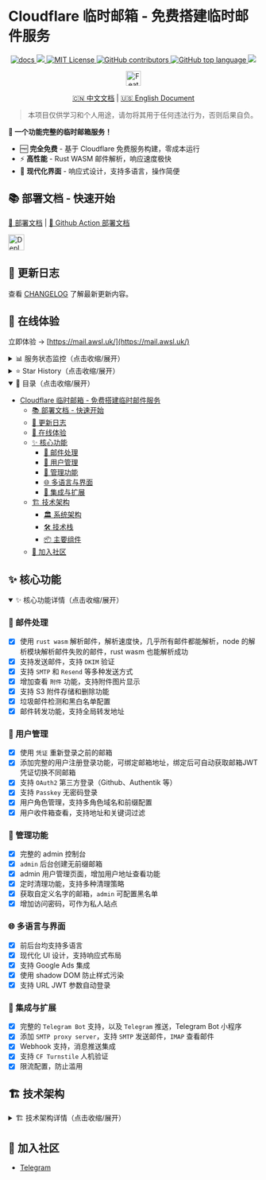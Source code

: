 <!-- markdownlint-disable-file MD033 MD045 -->
# Cloudflare 临时邮箱 - 免费搭建临时邮件服务

<p align="center">
  <a href="https://temp-mail-docs.awsl.uk" target="_blank">
    <img alt="docs" src="https://img.shields.io/badge/docs-grey?logo=vitepress">
  </a>
  <a href="https://github.com/dreamhunter2333/cloudflare_temp_email/releases/latest" target="_blank">
    <img src="https://img.shields.io/github/v/release/dreamhunter2333/cloudflare_temp_email">
  </a>
  <a href="https://github.com/dreamhunter2333/cloudflare_temp_email/blob/main/LICENSE" target="_blank">
    <img alt="MIT License" src="https://img.shields.io/github/license/dreamhunter2333/cloudflare_temp_email">
  </a>
  <a href="https://github.com/dreamhunter2333/cloudflare_temp_email/graphs/contributors" target="_blank">
   <img alt="GitHub contributors" src="https://img.shields.io/github/contributors/dreamhunter2333/cloudflare_temp_email">
  </a>
  <a href="">
    <img alt="GitHub top language" src="https://img.shields.io/github/languages/top/dreamhunter2333/cloudflare_temp_email">
  </a>
  <a href="">
    <img src="https://img.shields.io/github/last-commit/dreamhunter2333/cloudflare_temp_email">
  </a>
</p>

<p align="center">
  <a href="https://hellogithub.com/repository/2ccc64bb1ba346b480625f584aa19eb1" target="_blank">
    <img src="https://abroad.hellogithub.com/v1/widgets/recommend.svg?rid=2ccc64bb1ba346b480625f584aa19eb1&claim_uid=FxNypXK7UQ9OECT" alt="Featured｜HelloGitHub" height="30"/>
  </a>
</p>

<p align="center">
  <a href="README.md">🇨🇳 中文文档</a> |
  <a href="README_EN.md">🇺🇸 English Document</a>
</p>

> 本项目仅供学习和个人用途，请勿将其用于任何违法行为，否则后果自负。

**🎉 一个功能完整的临时邮箱服务！**

- 🆓 **完全免费** - 基于 Cloudflare 免费服务构建，零成本运行
- ⚡ **高性能** - Rust WASM 邮件解析，响应速度极快
- 🎨 **现代化界面** - 响应式设计，支持多语言，操作简便

## 📚 部署文档 - 快速开始

[📖 部署文档](https://temp-mail-docs.awsl.uk) | [🚀 Github Action 部署文档](https://temp-mail-docs.awsl.uk/zh/guide/actions/github-action.html)

<a href="https://temp-mail-docs.awsl.uk/zh/guide/actions/github-action.html">
  <img src="https://deploy.workers.cloudflare.com/button" alt="Deploy to Cloudflare Workers" height="32">
</a>

## 📝 更新日志

查看 [CHANGELOG](CHANGELOG.md) 了解最新更新内容。

## 🎯 在线体验

立即体验 → [https://mail.awsl.uk/](https://mail.awsl.uk/)

<details>
<summary>📊 服务状态监控（点击收缩/展开）</summary>

|                                            |                                                                                                                                                                                                                                                                                                                                                                                                                                                                                                                                                                                |
| ------------------------------------------ | ------------------------------------------------------------------------------------------------------------------------------------------------------------------------------------------------------------------------------------------------------------------------------------------------------------------------------------------------------------------------------------------------------------------------------------------------------------------------------------------------------------------------------------------------------------------------------ |
| [Backend](https://temp-email-api.awsl.uk/) | [![Deploy Backend Production](https://github.com/dreamhunter2333/cloudflare_temp_email/actions/workflows/backend_deploy.yaml/badge.svg)](https://github.com/dreamhunter2333/cloudflare_temp_email/actions/workflows/backend_deploy.yaml) ![](https://uptime.aks.awsl.icu/api/badge/10/status) ![](https://uptime.aks.awsl.icu/api/badge/10/uptime) ![](https://uptime.aks.awsl.icu/api/badge/10/ping) ![](https://uptime.aks.awsl.icu/api/badge/10/avg-response) ![](https://uptime.aks.awsl.icu/api/badge/10/cert-exp) ![](https://uptime.aks.awsl.icu/api/badge/10/response) |
| [Frontend](https://mail.awsl.uk/)          | [![Deploy Frontend](https://github.com/dreamhunter2333/cloudflare_temp_email/actions/workflows/frontend_deploy.yaml/badge.svg)](https://github.com/dreamhunter2333/cloudflare_temp_email/actions/workflows/frontend_deploy.yaml) ![](https://uptime.aks.awsl.icu/api/badge/12/status) ![](https://uptime.aks.awsl.icu/api/badge/12/uptime) ![](https://uptime.aks.awsl.icu/api/badge/12/ping) ![](https://uptime.aks.awsl.icu/api/badge/12/avg-response) ![](https://uptime.aks.awsl.icu/api/badge/12/cert-exp) ![](https://uptime.aks.awsl.icu/api/badge/12/response)         |

</details>

<details>
<summary>⭐ Star History（点击收缩/展开）</summary>

<picture>
  <source media="(prefers-color-scheme: dark)" srcset="https://api.star-history.com/svg?repos=dreamhunter2333/cloudflare_temp_email&type=Date&theme=dark" />
  <source media="(prefers-color-scheme: light)" srcset="https://api.star-history.com/svg?repos=dreamhunter2333/cloudflare_temp_email&type=Date" />
  <img alt="Star History Chart" src="https://api.star-history.com/svg?repos=dreamhunter2333/cloudflare_temp_email&type=Date" />
</picture>

</details>

<details open>
<summary>📖 目录（点击收缩/展开）</summary>

- [Cloudflare 临时邮箱 - 免费搭建临时邮件服务](#cloudflare-临时邮箱---免费搭建临时邮件服务)
  - [📚 部署文档 - 快速开始](#-部署文档---快速开始)
  - [📝 更新日志](#-更新日志)
  - [🎯 在线体验](#-在线体验)
  - [✨ 核心功能](#-核心功能)
    - [📧 邮件处理](#-邮件处理)
    - [👥 用户管理](#-用户管理)
    - [🔧 管理功能](#-管理功能)
    - [🌐 多语言与界面](#-多语言与界面)
    - [🤖 集成与扩展](#-集成与扩展)
  - [🏗️ 技术架构](#️-技术架构)
    - [🏛️ 系统架构](#️-系统架构)
    - [🛠️ 技术栈](#️-技术栈)
    - [📦 主要组件](#-主要组件)
  - [🌟 加入社区](#-加入社区)

</details>

## ✨ 核心功能

<details open>
<summary>✨ 核心功能详情（点击收缩/展开）</summary>

### 📧 邮件处理

- [x] 使用 `rust wasm` 解析邮件，解析速度快，几乎所有邮件都能解析，node 的解析模块解析邮件失败的邮件，rust wasm 也能解析成功
- [x] 支持发送邮件，支持 `DKIM` 验证
- [x] 支持 `SMTP` 和 `Resend` 等多种发送方式
- [x] 增加查看 `附件` 功能，支持附件图片显示
- [x] 支持 S3 附件存储和删除功能
- [x] 垃圾邮件检测和黑白名单配置
- [x] 邮件转发功能，支持全局转发地址

### 👥 用户管理

- [x] 使用 `凭证` 重新登录之前的邮箱
- [x] 添加完整的用户注册登录功能，可绑定邮箱地址，绑定后可自动获取邮箱JWT凭证切换不同邮箱
- [x] 支持 `OAuth2` 第三方登录（Github、Authentik 等）
- [x] 支持 `Passkey` 无密码登录
- [x] 用户角色管理，支持多角色域名和前缀配置
- [x] 用户收件箱查看，支持地址和关键词过滤

### 🔧 管理功能

- [x] 完整的 admin 控制台
- [x] `admin` 后台创建无前缀邮箱
- [x] admin 用户管理页面，增加用户地址查看功能
- [x] 定时清理功能，支持多种清理策略
- [x] 获取自定义名字的邮箱，`admin` 可配置黑名单
- [x] 增加访问密码，可作为私人站点

### 🌐 多语言与界面

- [x] 前后台均支持多语言
- [x] 现代化 UI 设计，支持响应式布局
- [x] 支持 Google Ads 集成
- [x] 使用 shadow DOM 防止样式污染
- [x] 支持 URL JWT 参数自动登录

### 🤖 集成与扩展

- [x] 完整的 `Telegram Bot` 支持，以及 `Telegram` 推送，Telegram Bot 小程序
- [x] 添加 `SMTP proxy server`，支持 `SMTP` 发送邮件，`IMAP` 查看邮件
- [x] Webhook 支持，消息推送集成
- [x] 支持 `CF Turnstile` 人机验证
- [x] 限流配置，防止滥用

</details>

## 🏗️ 技术架构

<details>
<summary>🏗️ 技术架构详情（点击收缩/展开）</summary>

### 🏛️ 系统架构

- **数据库**: Cloudflare D1 作为主数据库
- **前端部署**: 使用 Cloudflare Pages 部署前端
- **后端部署**: 使用 Cloudflare Workers 部署后端
- **邮件转发**: 使用 Cloudflare Email Routing

### 🛠️ 技术栈

- **前端**: Vue 3 + Vite + TypeScript
- **后端**: TypeScript + Cloudflare Workers
- **邮件解析**: Rust WASM (mail-parser-wasm)
- **数据库**: Cloudflare D1 (SQLite)
- **存储**: Cloudflare KV + R2 (可选 S3)
- **代理服务**: Python SMTP/IMAP Proxy Server

### 📦 主要组件

- **Worker**: 核心后端服务
- **Frontend**: Vue 3 用户界面
- **Mail Parser WASM**: Rust 邮件解析模块
- **SMTP Proxy Server**: Python 邮件代理服务
- **Pages Functions**: Cloudflare Pages 中间件
- **Documentation**: VitePress 文档站点

</details>

## 🌟 加入社区

- [Telegram](https://t.me/cloudflare_temp_email)
